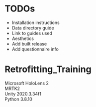 # TODOs
* Installation instructions
* Data directory guide
* Link to guides used
* Aesthetics
* Add built release
* Add questionnaire info


# Retrofitting_Training

Microsoft HoloLens 2 \
MRTK2 \
Unity 2020.3.34f1 \
Python 3.8.10
